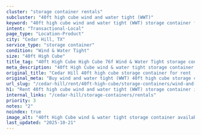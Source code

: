```yaml
---
cluster: "storage container rentals"
subcluster: "40ft high cube wind and water tight (WWT)"
keyword: "40ft high cube wind and water tight (WWT) storage container for rent Cedar Hill, TX"
intent: "Transactional-Local"
page_type: "Location-Product"
city: "Cedar Hill, TX"
service_type: "storage container"
condition: "Wind & Water Tight"
size: "40ft High Cube"
title_tag: "40ft High Cube High Cube 76f Wind & Water Tight storage container Sales in Cedar Hill | LC Container"
meta_description: "40ft High Cube wind & water tight storage container sales in Cedar Hill. High cube containers with extra height. Fast delivery, competitive pricing. Serving storage containers area. Quote ID: CKO. Call (214) 524-4168 for your free quote today."
original_title: "Cedar Hill 40ft high cube storage container for rent | LC"
original_meta: "Buy wind and water tight (WWT) 40ft high cube storage container rent with local delivery in Cedar Hill, TX. LC Container — local Since 2003. Request a fast quote today."
url_slug: "/cedar-hill/rent/40ft-high-cube/storage-containers/wind-and-water-tight-wwt"
h1: "Rent 40ft high cube wind and water tight (WWT) storage container in Cedar Hill"
internal_links: "/cedar-hill/storage-containers/rentals"
priority: 3
notes: "2"
noindex: true
image_alt: "40ft High Cube wind & water tight storage container available for delivery in Cedar Hill"
last_updated: "2025-10-21"
---
```


<!-- TODO: Add unique city/inventory copy, images, and internal links here. -->
